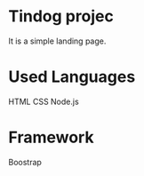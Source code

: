 
# Tindog projec
It is a simple landing page.

# Used Languages
HTML
CSS
Node.js

# Framework
Boostrap
